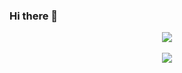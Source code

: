 ### Hi there 👋

<div align=center>
  <img src="https://github-readme-stats.vercel.app/api/top-langs/?username=Tuesberry&layout=compact"><br><br>
  <img src="https://github-readme-stats.vercel.app/api?username=Tuesberry&show_icons=true">
</div>
<!--
**Tuesberry/Tuesberry** is a ✨ _special_ ✨ repository because its `README.md` (this file) appears on your GitHub profile.

Here are some ideas to get you started:

- 🔭 I’m currently working on ...
- 🌱 I’m currently learning ...
- 👯 I’m looking to collaborate on ...
- 🤔 I’m looking for help with ...
- 💬 Ask me about ...
- 📫 How to reach me: ...
- 😄 Pronouns: ...
- ⚡ Fun fact: ...
-->
